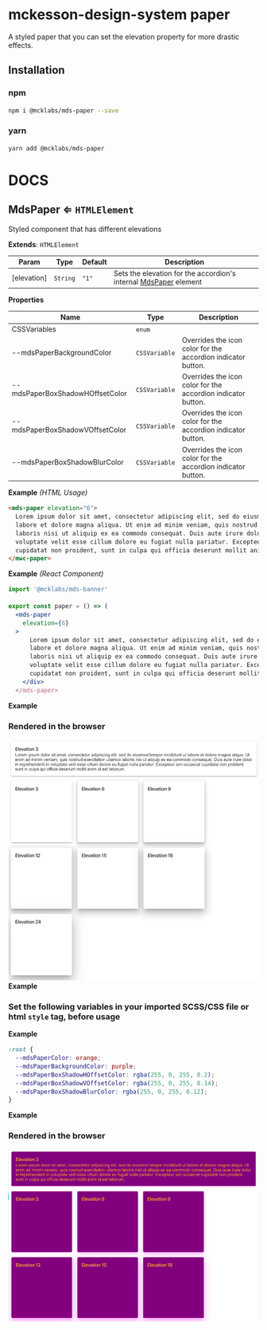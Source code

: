 # mckesson-design-system paper
A styled paper that you can set the elevation property for more drastic effects.

## Installation

### npm
```bash
npm i @mcklabs/mds-paper --save
```

### yarn
```bash
yarn add @mcklabs/mds-paper
```

# DOCS
<a name="module_MdsPaper"></a>

## MdsPaper ⇐ <code>HTMLElement</code>
Styled component that has different elevations

**Extends**: <code>HTMLElement</code>  

| Param | Type | Default | Description |
| --- | --- | --- | --- |
| [elevation] | <code>String</code> | <code>&quot;1&quot;</code> | Sets the elevation for the accordion's internal [MdsPaper](../packages/paper) element |

**Properties**

| Name | Type | Description |
| --- | --- | --- |
| CSSVariables | <code>enum</code> |  |
| --mdsPaperBackgroundColor | <code>CSSVariable</code> | Overrides the icon color for the accordion indicator button. |
| --mdsPaperBoxShadowHOffsetColor | <code>CSSVariable</code> | Overrides the icon color for the accordion indicator button. |
| --mdsPaperBoxShadowVOffsetColor | <code>CSSVariable</code> | Overrides the icon color for the accordion indicator button. |
| --mdsPaperBoxShadowBlurColor | <code>CSSVariable</code> | Overrides the icon color for the accordion indicator button. |

**Example** *(HTML Usage)*  
```html
<mds-paper elevation="6">
  Lorem ipsum dolor sit amet, consectetur adipiscing elit, sed do eiusmod tempor incididunt ut
  labore et dolore magna aliqua. Ut enim ad minim veniam, quis nostrud exercitation ullamco
  laboris nisi ut aliquip ex ea commodo consequat. Duis aute irure dolor in reprehenderit in
  voluptate velit esse cillum dolore eu fugiat nulla pariatur. Excepteur sint occaecat
  cupidatat non proident, sunt in culpa qui officia deserunt mollit anim id est laborum.
</mwc-paper>
```
**Example** *(React Component)*  
```jsx
import '@mcklabs/mds-banner'

export const paper = () => (
  <mds-paper
    elevation={6}
  >
      Lorem ipsum dolor sit amet, consectetur adipiscing elit, sed do eiusmod tempor incididunt ut
      labore et dolore magna aliqua. Ut enim ad minim veniam, quis nostrud exercitation ullamco
      laboris nisi ut aliquip ex ea commodo consequat. Duis aute irure dolor in reprehenderit in
      voluptate velit esse cillum dolore eu fugiat nulla pariatur. Excepteur sint occaecat
      cupidatat non proident, sunt in culpa qui officia deserunt mollit anim id est laborum.
    </div>
  </mds-paper>
```
**Example**  
### Rendered in the browser

![](samples/paper.png)
<br/>
**Example**  
### Set the following variables in your imported SCSS/CSS file or html `style` tag, before usage
**Example**  
```css
:root {
  --mdsPaperColor: orange;
  --mdsPaperBackgroundColor: purple;
  --mdsPaperBoxShadowHOffsetColor: rgba(255, 0, 255, 0.2);
  --mdsPaperBoxShadowVOffsetColor: rgba(255, 0, 255, 0.14);
  --mdsPaperBoxShadowBlurColor: rgba(255, 0, 255, 0.12);
}
```
**Example**  
### Rendered in the browser

![](samples/paper-custom.png)
<br/>
